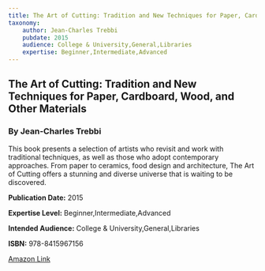 ```yaml
---
title: The Art of Cutting: Tradition and New Techniques for Paper, Cardboard, Wood, and Other Materials
taxonomy:
	author: Jean-Charles Trebbi
	pubdate: 2015
	audience: College & University,General,Libraries
	expertise: Beginner,Intermediate,Advanced
---
```

## The Art of Cutting: Tradition and New Techniques for Paper, Cardboard, Wood, and Other Materials
### By Jean-Charles Trebbi
This book presents a selection of artists who revisit and work with traditional techniques, as well as those who adopt contemporary approaches. From paper to ceramics, food design and architecture, The Art of Cutting offers a stunning and diverse universe that is waiting to be discovered.

**Publication Date:** 2015

**Expertise Level:** Beginner,Intermediate,Advanced

**Intended Audience:** College & University,General,Libraries

**ISBN:** 978-8415967156

[Amazon Link](https://www.amazon.com/Art-Cutting-Tradition-Techniques-Cardboard/dp/8415967152/ref=sr_1_12?s=books&ie=UTF8&qid=1543380732&sr=1-12&keywords=Laser+Cutting)